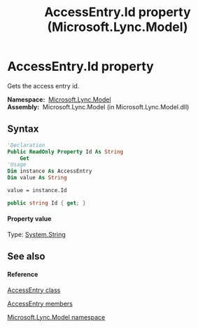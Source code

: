 ﻿---
title: AccessEntry.Id property  (Microsoft.Lync.Model)
TOCTitle: 'Id property '
ms:assetid: P:Microsoft.Lync.Model.AccessEntry.Id_DI_3_UC_OCS14MrefLyncWPF
ms:mtpsurl: https://msdn.microsoft.com/en-us/library/microsoft.lync.model.accessentry.id_di_3_uc_ocs14mreflyncwpf(v=office.15)
ms:contentKeyID: 48593887
ms.date: 07/28/2014
mtps_version: v=office.15
f1_keywords:
- Microsoft.Lync.Model.AccessEntry.Id
dev_langs:
- CSharp
- JScript
- VB
- other
---

# AccessEntry.Id property

Gets the access entry id.

**Namespace:**  [Microsoft.Lync.Model](microsoft-lync-model-namespace_2.md)  
**Assembly:**  Microsoft.Lync.Model (in Microsoft.Lync.Model.dll)

## Syntax

``` vb
'Declaration
Public ReadOnly Property Id As String
    Get
'Usage
Dim instance As AccessEntry
Dim value As String

value = instance.Id
```

``` csharp
public string Id { get; }
```

#### Property value

Type: [System.String](http://msdn2.microsoft.com/en-us/library/s1wwdcbf)  

## See also

#### Reference

[AccessEntry class](accessentry-class-microsoft-lync-model_2.md)

[AccessEntry members](accessentry-members-microsoft-lync-model_2.md)

[Microsoft.Lync.Model namespace](microsoft-lync-model-namespace_2.md)

